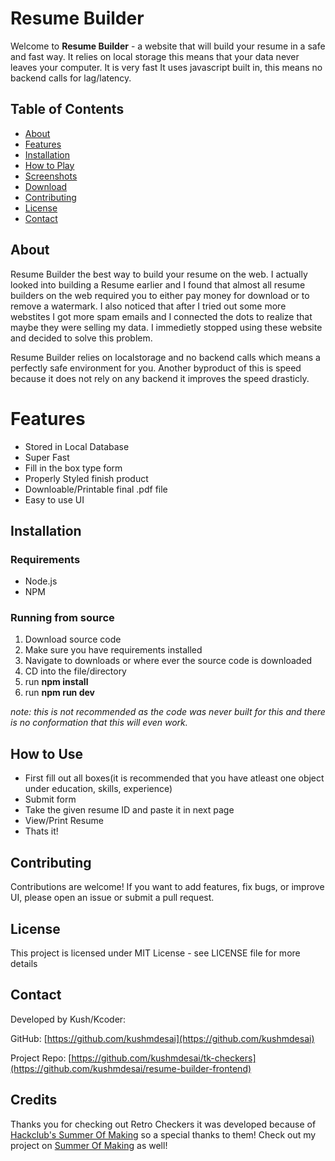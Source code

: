 # Resume Builder

Welcome to **Resume Builder** - a website that will build your resume in a safe and fast way. It relies on local storage this means that your data never leaves your computer. It is very fast It uses javascript built in, this means no backend calls for lag/latency.


## Table of Contents

- [About](#about)
- [Features](#features)
- [Installation](#installation)
- [How to Play](#how-to-play)
- [Screenshots](#screenshots)
- [Download](#download)
- [Contributing](#contributing)
- [License](#license)
- [Contact](#contact)


## About

Resume Builder the best way to build your resume on the web. I actually looked into building a Resume earlier and I found that almost all resume builders on the web required you to either pay money for download or to remove a watermark. I also noticed that after I tried out some more webstites I got more spam emails and I connected the dots to realize that maybe they were selling my data. I immedietly stopped using these website and decided to solve this problem.

Resume Builder relies on localstorage and no backend calls which means a perfectly safe environment for you. Another byproduct of this is speed because it does not rely on any backend it improves the speed drasticly.


# Features

- Stored in Local Database
- Super Fast
- Fill in the box type form
- Properly Styled finish product
- Downloable/Printable final .pdf file
- Easy to use UI


## Installation

### Requirements

- Node.js
- NPM

### Running from source
1. Download source code
2. Make sure you have requirements installed
3. Navigate to downloads or where ever the source code is downloaded
4. CD into the file/directory
5. run **npm install**
6. run **npm run dev**

*note: this is not recommended as the code was never built for this and there is no conformation that this will even work.*

## How to Use

- First fill out all boxes(it is recommended that you have atleast one object under education, skills, experience)
- Submit form
- Take the given resume ID and paste it in next page
- View/Print Resume
- Thats it!

## Contributing

Contributions are welcome! If you want to add features, fix bugs, or improve UI, please open an issue or submit a pull request.

## License

This project is licensed under MIT License - see LICENSE file for more details

## Contact

Developed by Kush/Kcoder:

GitHub: [https://github.com/kushmdesai](https://github.com/kushmdesai)

Project Repo: [https://github.com/kushmdesai/tk-checkers](https://github.com/kushmdesai/resume-builder-frontend)

## Credits

Thanks you for checking out Retro Checkers it was developed because of [Hackclub's Summer Of Making](https://summer.hackclub.com) so a special thanks to them! Check out my project on [Summer Of Making](https://summer.hackclub.com/projects/10426) as well!